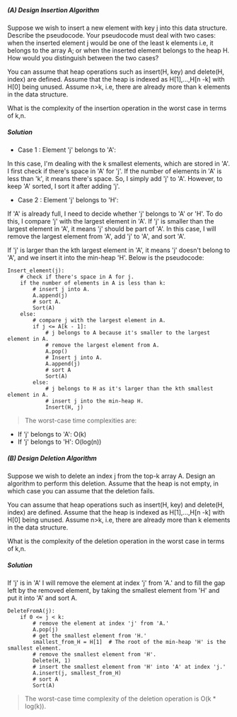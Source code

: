 ##### (A) Design Insertion Algorithm

Suppose we wish to insert a new element with key j into this data structure. Describe the pseudocode. Your pseudocode must deal with two cases: when the inserted element j would be one of the least k elements i.e, it belongs to the array A; or when the inserted element belongs to the heap H.  How would you distinguish between the two cases?

You can assume that heap operations such as insert(H, key) and delete(H, index) are defined. Assume that the heap is indexed as H[1],...,H[n -k] with H[0] being unused. Assume n>k,  i.e, there are already more than k elements in the data structure.

What is the complexity of the insertion operation in the worst case in terms of k,n.

##### Solution

- Case 1 : Element 'j' belongs to 'A':

In this case, I'm dealing with the k smallest elements, which are stored in 'A'. I first check if there's space in 'A' for 'j'. If the number of elements in 'A' is less than 'k', it means there's space. So, I simply add 'j' to 'A'. However, to keep 'A' sorted, I sort it after adding 'j'.

- Case 2 : Element 'j' belongs to 'H':

If 'A' is already full, I need to decide whether 'j' belongs to 'A' or 'H'. To do this, I compare 'j' with the largest element in 'A'. If 'j' is smaller than the largest element in 'A', it means 'j' should be part of 'A'. In this case, I will remove the largest element from 'A', add 'j' to 'A', and sort 'A'.

If 'j' is larger than the kth largest element in 'A', it means 'j' doesn't belong to 'A', and we insert it into the min-heap 'H'.
Below is the pseudocode:

```
Insert_element(j):
    # check if there's space in A for j.
    if the number of elements in A is less than k:
        # insert j into A.
        A.append(j)
        # sort A.
        Sort(A)
    else:
        # compare j with the largest element in A.
        if j <= A[k - 1]:
            # j belongs to A because it's smaller to the largest element in A.
            # remove the largest element from A.
            A.pop()
            # Insert j into A.
            A.append(j)
            # sort A
            Sort(A)
        else:
            # j belongs to H as it's larger than the kth smallest element in A.
            # insert j into the min-heap H.
            Insert(H, j)
```

> The worst-case time complexities are:

- If 'j' belongs to 'A': O(k)
- If 'j' belongs to 'H': O(log(n))



##### (B) Design Deletion Algorithm

Suppose we wish to delete an index j from the top-k array A. Design an algorithm to perform this deletion. Assume that the heap is not empty, in which case you can assume that the deletion fails.

You can assume that heap operations such as insert(H, key) and delete(H, index) are defined. Assume that the heap is indexed as H[1],...,H[n -k] with H[0] being unused. Assume n>k, i.e, there are already more than k elements in the data structure.

What is the complexity of the deletion operation in the worst case in terms of k,n.

##### Solution 

If 'j' is in 'A' I will remove the element at index 'j' from 'A.' and to fill the gap left by the removed element, by taking the smallest element from 'H' and put it into 'A' and sort A.


```
DeleteFromA(j):
    if 0 <= j < k:
        # remove the element at index 'j' from 'A.'
        A.pop(j)
        # get the smallest element from 'H.'
        smallest_from_H = H[1]  # The root of the min-heap 'H' is the smallest element.
        # remove the smallest element from 'H'.
        Delete(H, 1)
        # insert the smallest element from 'H' into 'A' at index 'j.'
        A.insert(j, smallest_from_H)
        # sort A
        Sort(A)
```

> The worst-case time complexity of the deletion operation is O(k * log(k)).